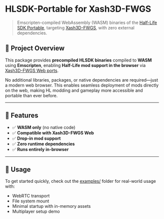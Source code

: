 # HLSDK-Portable for Xash3D-FWGS

> Emscripten-compiled WebAssembly (WASM) binaries of the [Half-Life SDK Portable](https://github.com/FWGS/hlsdk-portable), targeting [Xash3D-FWGS](https://github.com/FWGS/xash3d-fwgs), with zero external dependencies.

## 🚀 Project Overview

This package provides **precompiled HLSDK binaries** compiled to **WASM** using **Emscripten**, enabling **Half-Life mod support in the browser** via [Xash3D-FWGS Web ports](https://github.com/yohimik/webxash3d-fwgs).

No additional libraries, packages, or native dependencies are required—just a modern web browser.
This enables seamless deployment of mods directly on the web, making HL modding and gameplay more accessible and portable than ever before.

---

## 🧱 Features

- ✅ **WASM only** (no native code)
- ✅ **Compatible with Xash3D-FWGS Web**
- ✅ **Drop-in mod support**
- ✅ **Zero runtime dependencies**
- ✅ **Runs entirely in-browser**

---

## 🧩 Usage

To get started quickly, check out the [examples/](https://github.com/yohimik/webxash3d-fwgs/tree/main/packages/examples) folder for real-world usage with:

* WebRTC transport
* File system mount
* Minimal startup with in-memory assets
* Multiplayer setup demo
